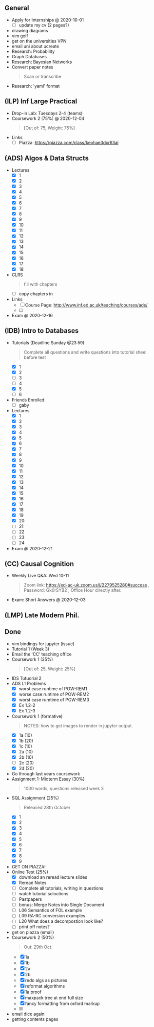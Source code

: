 ## General

- Apply for Internships
    @ 2020-10-01
    * [ ] update my cv (2 pages?)
- drawing diagrams
- vim golf
- get on the universities VPN
- email uni about ucreate
- Research: Probability
- Graph Databases
- Research: Bayesian Networks
- Convert paper notes
    > Scan or transcribe
- Research: 'yaml' format

## (ILP) Inf Large Practical

- Drop-in Lab: Tuesdays 2-4 (teams)
- Coursework 2 (75%)
    @ 2020-12-04
    > [Out of: 75, Weight: 75%]
- Links
    * [ ] Piazza: https://piazza.com/class/keohae3dxr93ai

## (ADS) Algos & Data Structs

- Lectures
    * [x] 1
    * [x] 2
    * [x] 3
    * [x] 4
    * [x] 5
    * [x] 6
    * [x] 7
    * [x] 8
    * [x] 9
    * [x] 10
    * [x] 11
    * [x] 12
    * [x] 13
    * [x] 14
    * [x] 15
    * [x] 16
    * [x] 17
    * [x] 18
- CLRS
    > fill with chapters
    * [ ] copy chapters in
- Links
    * [ ] Course Page: http://www.inf.ed.ac.uk/teaching/courses/ads/
    * [ ] 
- Exam
    @ 2020-12-16

## (IDB) Intro to Databases

- Tutorials (Deadline Sunday @23:59)
    > Complete all questions and write questions into tutorial sheel before test
    * [x] 1
    * [x] 2
    * [ ] 3
    * [ ] 4
    * [x] 5
    * [ ] 6
- Friends Enrolled
    * [ ] gaby
- Lectures
    * [x] 1
    * [x] 2
    * [x] 3
    * [x] 4
    * [x] 5
    * [x] 6
    * [x] 7
    * [x] 8
    * [x] 9
    * [x] 10
    * [x] 11
    * [x] 12
    * [x] 13
    * [x] 14
    * [x] 15
    * [x] 16
    * [x] 17
    * [x] 18
    * [x] 19
    * [x] 20
    * [ ] 21
    * [ ] 22
    * [ ] 23
    * [ ] 24
- Exam
    @ 2020-12-21

## (CC) Causal Cognition

- Weekly Live Q&A: Wed 10-11
    > Zoom link: https://ed-ac-uk.zoom.us/j/2279525280#success , Password: Gk0rSYB2 , Office Hour directly after.
- Exam: Short Answers
    @ 2020-12-03

## (LMP) Late Modern Phil.


## Done

- vim bindings for jupyter (issue)
- Tutorial 1 (Week 3)
- Email the 'CC' teaching office
- Coursework 1 (25%)
    > [Out of: 25, Weight: 25%]
- IDS Tutuorial 2
- ADS L1 Problems
    * [x] worst case runtime of POW-REM1
    * [x] worse case runtime of POW-REM2
    * [x] worst case rumtime of POW-REM3
    * [x] Ex 1.2-2
    * [x] Ex 1.2-3
- Coursework 1 (formative)
    > NOTES: how to get images to render in jupyter output.
    * [x] 1a (10)
    * [x] 1b (20)
    * [x] 1c (10)
    * [x] 2a (10)
    * [x] 2b (10)
    * [ ] 2c (20)
    * [x] 2d (20)
- Go through last years coursework
- Assignment 1: Midterm Essay (30%)
    > 1000 words, questions released week 3
- SQL Assignment (25%)
    > Released 28th October
    * [x] 1
    * [x] 2
    * [x] 3
    * [x] 4
    * [x] 5
    * [x] 6
    * [x] 7
    * [x] 8
    * [x] 9
- GET ON PIAZZA!
- Online Test (25%)
    * [x] download an reread lecture slides
    * [x] Reread Notes
    * [ ] Complete all tutorials, writing in questions
    * [ ] watch tutorial soloutions
    * [ ] Pastpapers
    * [ ] bonus: Merge Notes into Single Document
    * [ ] L06 Semantics of FOL example
    * [ ] L09 RA-RC conversion examples
    * [ ] L20 What does a decompostion look like?
    * [ ] print off notes?
- get on piazza (email)
- Coursework 2 (50%)
    > Out: 29th Oct.
    * [x] 1a
    * [x] 1b
    * [x] 2a
    * [x] 2b
    * [x] redo algs as pictures
    * [x] reformat algorithms
    * [x] 1a proof
    * [x] maxpack tree at end full size
    * [x] fancy formatting from oxford markup
    * [x] 
- email dice again 
- getting contents pages
